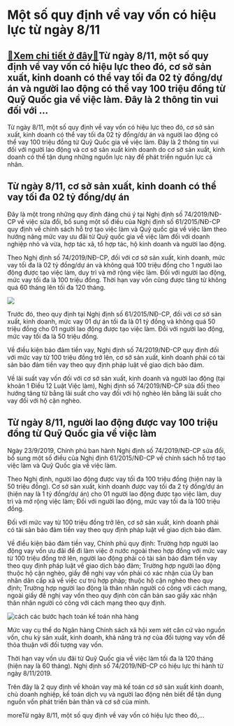 Một số quy định về vay vốn có hiệu lực từ ngày 8/11
===================================================

[:gift:Xem chi tiết ở đây:gift:](https://hddtvn.com/mot-so-quy-dinh-ve-vay-von-co-hieu-luc-tu-ngay-8-11/)Từ ngày 8/11, một số quy định về vay vốn có hiệu lực theo đó, cơ sở sản xuất, kinh doanh có thể vay tối đa 02 tỷ đồng/dự án và người lao động có thể vay 100 triệu đồng từ Quỹ Quốc gia về việc làm. Đây là 2 thông tin vui đối với …
-------------------------------------------------------------------------------------------------------------------------------------------------------------------------------------------------------------------------------------

Từ ngày 8/11, một số quy định về vay vốn có hiệu lực theo đó, cơ sở sản xuất, kinh doanh có thể vay tối đa 02 tỷ đồng/dự án và người lao động có thể vay 100 triệu đồng từ Quỹ Quốc gia về việc làm. Đây là 2 thông tin vui đối với người lao động và cơ sở sản xuất kinh doanh do cơ sở sản xuất, kinh doanh có thể tận dụng những nguồn lực này để phát triển nguồn lực cá nhân.


Từ ngày 8/11, cơ sở sản xuất, kinh doanh có thể vay tối đa 02 tỷ đồng/dự án
---------------------------------------------------------------------------


Đây là một trong những quy định đáng chú ý tại Nghị định số 74/2019/NĐ-CP về việc sửa đổi, bổ sung một số điều của Nghị định số 61/2015/NĐ-CP quy định về chính sách hỗ trợ tạo việc làm và Quỹ quốc gia về việc làm theo hướng nâng mức vay ưu đãi từ Quỹ quốc gia về việc làm đối với doanh nghiệp nhỏ và vừa, hợp tác xã, tổ hợp tác, hộ kinh doanh và người lao động.


Theo Nghị định số 74/2019/NĐ-CP, đối với cơ sở sản xuất, kinh doanh, mức vay tối đa là 02 tỷ đồng/dự án và không quá 100 triệu đồng cho 1 người lao động được tạo việc làm, duy trì và mở rộng việc làm. Đối với người lao động, mức vay tối đa là 100 triệu đồng. Thời hạn vay vốn cũng được tăng từ không quá 60 tháng lên tối đa 120 tháng.


![](https://hddtvn.com/wp-content/uploads/2021/01/6-Efficient-Ways-to-Prevent-Inventory-Shrinkage-in-Retail-1-scaled.jpg)


Trước đó, theo quy định tại Nghị định số 61/2015/NĐ-CP, đối với cơ sở sản xuất, kinh doanh, mức vay 01 dự án tối đa là 01 tỷ đồng và không quá 50 triệu đồng cho 01 người lao động được tạo việc làm. Đối với người lao động, mức vay tối đa là 50 triệu đồng.


Về điều kiện bảo đảm tiền vay, Nghị định số 74/2019/NĐ-CP quy định đối với mức vay từ 100 triệu đồng trở lên, cơ sở sản xuất, kinh doanh phải có tài sản bảo đảm tiền vay theo quy định pháp luật về giao dịch bảo đảm.


Về lãi suất vay vốn đối với cơ sở sản xuất, kinh doanh và người lao động (tại khoản 1 Điều 12 Luật Việc làm), Nghị định số 74/2019/NĐ-CP sửa đổi theo hướng tăng từ bằng lãi suất cho vay đối với hộ nghèo lên bằng lãi suất cho vay đối với hộ cận nghèo.


Từ ngày 8/11, người lao động được vay 100 triệu đồng từ Quỹ Quốc gia về việc làm
--------------------------------------------------------------------------------


Ngày 23/9/2019, Chính phủ ban hành Nghị định số 74/2019/NĐ-CP sửa đổi, bổ sung một số điều của Nghị định 61/2015/NĐ-CP về chính sách hỗ trợ tạo việc làm và Quỹ Quốc gia về việc làm.


Theo Nghị định, người lao động được vay tối đa 100 triệu đồng (hiện nay là 50 triệu đồng). Cơ sở sản xuất, kinh doanh được vay tối đa 2 tỷ đồng/dự án (hiện nay là 1 tỷ đồng/dự án) cho 01 người lao động được tạo việc làm, duy trì và mở rộng việc làm; Đối với người lao động, mức vay tối đa là 100 triệu đồng.


Đối với mức vay từ 100 triệu đồng trở lên, cơ sở sản xuất, kinh doanh phải có tài sản bảo đảm tiền vay theo quy định pháp luật về giao dịch bảo đảm.


Về điều kiện bảo đảm tiền vay, Chính phủ quy định: Trường hợp người lao động vay vốn ưu đãi để đi làm việc ở nước ngoài theo hợp đồng với mức vay từ 100 triệu đồng trở lên, người lao động phải có tài sản bảo đảm tiền vay theo quy định pháp luật về giao dịch bảo đảm; Trường hợp người lao động thuộc hộ cận nghèo, giấy đề nghị vay vốn phải có xác nhận của Ủy ban nhân dân cấp xã về việc cư trú hợp pháp; thuộc hộ cận nghèo theo quy định; Trường hợp người lao động là thân nhân người có công với cách mạng, ngoài giấy đề nghị vay vốn theo quy định còn cần bản sao giấy xác nhận thân nhân người có công với cách mạng theo quy định.


![cách các bước hạch toán kế toán nhà hàng](https://hddtvn.com/wp-content/uploads/2021/01/hach-toan-ke-toan-khach-san-3.png)


Mức vay cụ thể do Ngân hàng Chính sách xã hội xem xét căn cứ vào nguồn vốn, chu kỳ sản xuất, kinh doanh, khả năng trả nợ của đối tượng vay vốn để thỏa thuận với đối tượng vay vốn.


Thời hạn vay vốn ưu đãi từ Quỹ Quốc gia về việc làm tối đa là 120 tháng (hiện nay là 60 tháng). Nghị định số 74/2019/NĐ-CP có hiệu lực thi hành từ ngày 8/11/2019.


Trên đây là 2 quy định về khoản vay mà kế toán cơ sở sản xuất kinh doanh, chủ doanh nghiệp, kế toán dịch vụ và người lao động nên biết để tận dụng nguồn vốn phát triển bản thân và cơ sở của mình.



moreTừ ngày 8/11, một số quy định về vay vốn có hiệu lực theo đó,…


